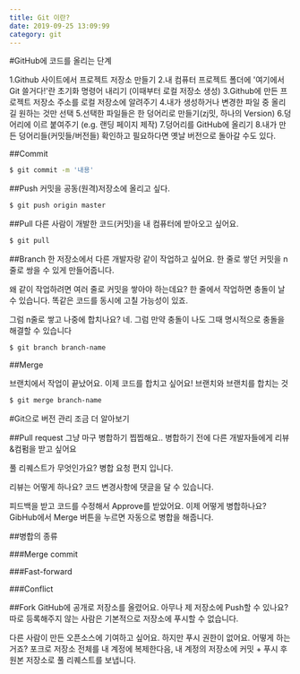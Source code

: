 ```yaml
---
title: Git 이란?
date: 2019-09-25 13:09:99
category: git
---
```



#GitHub에 코드를 올리는 단계

1.Github 사이트에서 프로젝트 저장소 만들기
2.내 컴퓨터 프로젝트 폴더에 '여기에서 Git 쓸거다!'란 초기화 명령어 내리기 (이때부터 로컬 저장소 생성)
3.Github에 만든 프로젝트 저장소 주소를 로컬 저장소에 알려주기
4.내가 생성하거나 변경한 파일 중 올리길 원하는 것만 선택
5.선택한 파일들은 한 덩어리로 만들기(zj밋, 하나의 Version)
6.덩어리에 이르 붙여주기 (e.g. 랜딩 페이지 제작)
7.덩어리를 GitHub에 올리기
8.내가 만든 덩어리들(커밋들/버전들) 확인하고 필요하다면 옛날 버전으로 돌아갈 수도 있다.

##Commit
```sh
$ git commit -m '내용'
```
##Push
커밋을 공동(원격)저장소에 올리고 싶다.
```sh
$ git push origin master
```

##Pull
다른 사람이 개발한 코드(커밋)을 내 컴퓨터에 받아오고 싶어요.
```sh
$ git pull
```

##Branch
한 저장소에서 다른 개발자랑 같이 작업하고 싶어요.
한 줄로 쌓던 커밋을 n줄로 쌍을 수 있게 만들어줍니다.

왜 같이 작업하려면 여러 줄로 커밋을 쌓아야 하는데요?
한 줄에서 작업하면 충돌이 날 수 있습니다. 똑같은 코드를 동시에 고칠 가능성이 있죠.

그럼 n줄로 쌓고 나중에 합치나요?
네. 그럼 만약 충돌이 나도 그때 명시적으로 충돌을 해결할 수 있습니다

```sh
$ git branch branch-name
```

##Merge

브랜치에서 작업이 끝났어요. 이제 코드를 합치고 싶어요!
브랜치와 브랜치를 합치는 것
```sh
$ git merge branch-name
```


#Git으로 버전 관리 조금 더 알아보기

##Pull request
그냥 마구 병합하기 찝찝해요..
병합하기 전에 다른 개발자들에게 리뷰&컴펌을 받고 싶어요

풀 리퀘스트가 무엇인가요?
병합 요청 편지 입니다.

리뷰는 어떻게 하나요?
코드 변경사항에 댓글을 달 수 있습니다.

피드백을 받고 코드를 수정해서 Approve를 받았어요.
이제 어떻게 병합하나요?
GibHub에서 Merge 버튼을 누르면 자동으로 병합을 해줍니다.

##병합의 종류

###Merge commit

###Fast-forward

###Conflict


##Fork
GitHub에 공개로 저장소를 올렸어요. 아무나 제 저장소에 Push할 수 있나요?
따로 등록해주지 않는 사람은 기본적으로 저장소에 푸시할 수 없습니다.

다른 사람이 만든 오픈소스에 기여하고 싶어요. 하지만 푸시 권한이 없어요. 어떻게 하는거죠?
포크로 저장소 전체를 내 계정에 복제한다음, 내 계정의 저장소에 커밋 + 푸시 후 원본 저장소로 풀 리퀘스트를 보냅니다.







